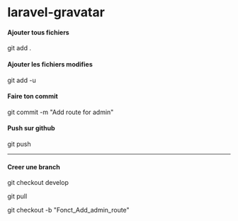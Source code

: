 # laravel-gravatar

#### Ajouter tous fichiers
git add .

#### Ajouter les fichiers modifies
git add -u

#### Faire ton commit
git commit -m "Add route for admin"

#### Push sur github
git push

---

#### Creer une branch
git checkout develop

git pull

git checkout -b "Fonct_Add_admin_route"
